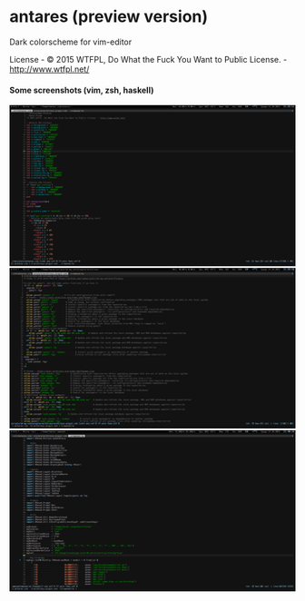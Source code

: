 # antares (preview version)

Dark colorscheme for vim-editor

License - © 2015 WTFPL, Do What the Fuck You Want to Public License. - http://www.wtfpl.net/


#### Some screenshots (vim, zsh, haskell)

![](/screenshots/1-vim.png?raw=true)
![](/screenshots/2-zsh.png?raw=true)
![](/screenshots/3-haskell.png?raw=true)

